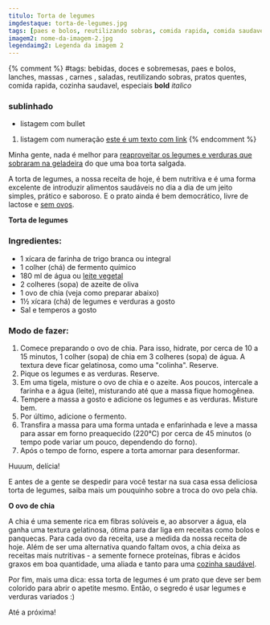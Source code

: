 ```yaml
---
titulo: Torta de legumes
imgdestaque: torta-de-legumes.jpg
tags: [paes e bolos, reutilizando sobras, comida rapida, comida saudavel]
imagem2: nome-da-imagem-2.jpg
legendaimg2: Legenda da imagem 2
---
```

{% comment %}
#tags: bebidas, doces e sobremesas, paes e bolos, lanches, massas , carnes , saladas, reutilizando sobras, pratos quentes, comida rapida, cozinha saudavel, especiais
**bold**
*italico*
### sublinhado
* listagem com bullet
1. listagem com numeração
[este é um texto com link](https://www.enderecodolink.com)
{% endcomment %}

Minha gente, nada é melhor para [reaproveitar os legumes e verduras que sobraram na geladeira](http://paneladepau.com.br/tags/reutilizando-sobras/) do que uma boa torta salgada. 

A torta de legumes, a nossa receita de hoje, é bem nutritiva e é uma forma excelente de introduzir alimentos saudáveis no dia a dia de um jeito simples, prático e saboroso. E o prato ainda é bem democrático, livre de lactose e [sem ovos](http://paneladepau.com.br/cuca-sem-ovos/). 

**Torta de legumes** 

### Ingredientes:

* 1 xícara de farinha de trigo branca ou integral
* 1 colher (chá) de fermento químico
* 180 ml de água ou [leite vegetal](http://paneladepau.com.br/leite-de-aveia/)
* 2 colheres (sopa) de azeite de oliva 
* 1 ovo de chia (veja como preparar abaixo)
* 1½ xícara (chá) de legumes e verduras a gosto
* Sal e temperos a gosto

### Modo de fazer:

1. Comece preparando o ovo de chia. Para isso, hidrate, por cerca de 10 a 15 minutos, 1 colher (sopa) de chia em 3 colheres (sopa) de água. A textura deve ficar gelatinosa, como uma "colinha". Reserve.
2. Pique os legumes e as verduras. Reserve. 
3. Em uma tigela, misture o ovo de chia e o azeite. Aos poucos, intercale a farinha e a água (leite), misturando até que a massa fique homogênea. 
4. Tempere a massa a gosto e adicione os legumes e as verduras. Misture bem.
5. Por último, adicione o fermento. 
6. Transfira a massa para uma forma untada e enfarinhada e leve a massa para assar em forno preaquecido (220°C) por cerca de 45 minutos (o tempo pode variar um pouco, dependendo do forno). 
7. Após o tempo de forno, espere a torta amornar para desenformar. 

Huuum, delícia!

E antes de a gente se despedir para você testar na sua casa essa deliciosa torta de legumes, saiba mais um pouquinho sobre a troca do ovo pela chia. 

**O ovo de chia** 

A chia é uma semente rica em fibras solúveis e, ao absorver a água, ela ganha uma textura gelatinosa, ótima para dar liga em receitas como bolos e panquecas. Para cada ovo da receita, use a medida da nossa receita de hoje. 
Além de ser uma alternativa quando faltam ovos, a chia deixa as receitas mais nutritivas - a semente fornece proteínas, fibras e ácidos graxos em boa quantidade, uma aliada e tanto para uma [cozinha saudável](http://paneladepau.com.br/tags/cozinha-saudavel/). 

Por fim, mais uma dica: essa torta de legumes é um prato que deve ser bem colorido para abrir o apetite mesmo. Então, o segredo é usar legumes e verduras variados :)

Até a próxima!
